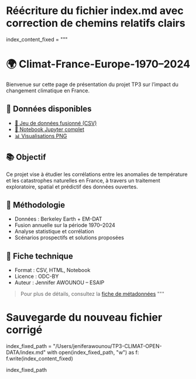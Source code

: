 # Réécriture du fichier index.md avec correction de chemins relatifs clairs
index_content_fixed = """
# 🌍 Climat-France-Europe-1970–2024

Bienvenue sur cette page de présentation du projet TP3 sur l’impact du changement climatique en France.

## 📁 Données disponibles
- [📄 Jeu de données fusionné (CSV)](/data/donnees_fusionnees_france.csv)
- [📓 Notebook Jupyter complet](/Users/jeniferawounou/TP3-CLIMAT-OPEN-DATA)
- [📊 Visualisations PNG](figures/)

## 📚 Objectif
Ce projet vise à étudier les corrélations entre les anomalies de température et les catastrophes naturelles en France, à travers un traitement exploratoire, spatial et prédictif des données ouvertes.

## 🧠 Méthodologie
- Données : Berkeley Earth + EM-DAT
- Fusion annuelle sur la période 1970–2024
- Analyse statistique et corrélation
- Scénarios prospectifs et solutions proposées

## 🔎 Fiche technique
- Format : CSV, HTML, Notebook
- Licence : ODC-BY
- Auteur : Jennifer AWOUNOU – ESAIP

> Pour plus de détails, consultez la [fiche de métadonnées](metadata.md)
"""

# Sauvegarde du nouveau fichier corrigé
index_fixed_path = "/Users/jeniferawounou/TP3-CLIMAT-OPEN-DATA/index.md"
with open(index_fixed_path, "w") as f:
    f.write(index_content_fixed)

index_fixed_path

